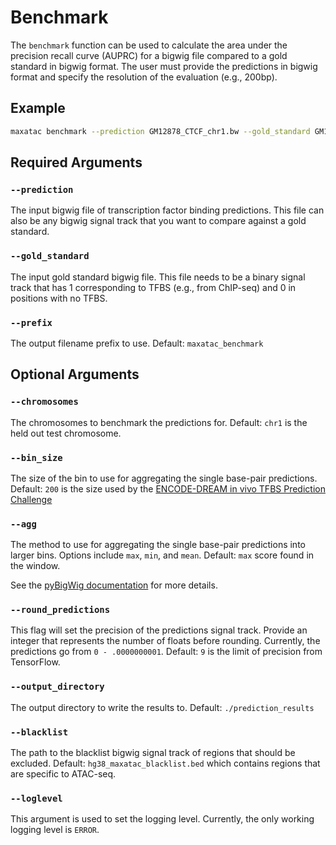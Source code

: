 # Benchmark

The `benchmark` function can be used to calculate the area under the precision recall curve (AUPRC) for a bigwig file compared to a gold standard in bigwig format. The user must provide the predictions in bigwig format and specify the resolution of the evaluation (e.g., 200bp).

## Example

```bash
maxatac benchmark --prediction GM12878_CTCF_chr1.bw --gold_standard GM12878_CTCF_ENCODE_IDR.bw --chromosomes chr1 --bin_size 200
```

## Required Arguments

### `--prediction`

The input bigwig file of transcription factor binding predictions. This file can also be any bigwig signal track that you want to compare against a gold standard.

### `--gold_standard`

The input gold standard bigwig file. This file needs to be a binary signal track that has 1 corresponding to TFBS (e.g., from ChIP-seq) and 0 in positions with no TFBS.

### `--prefix`

The output filename prefix to use. Default: `maxatac_benchmark`

## Optional Arguments

### `--chromosomes`

The chromosomes to benchmark the predictions for. Default: `chr1` is the held out test chromosome.

### `--bin_size`

The size of the bin to use for aggregating the single base-pair predictions. Default: `200` is the size used by the [ENCODE-DREAM in vivo TFBS Prediction Challenge](https://www.synapse.org/#!Synapse:syn6131484/wiki/402026)

### `--agg`

The method to use for aggregating the single base-pair predictions into larger bins. Options include `max`, `min`, and `mean`. Default: `max` score found in the window.

See the [pyBigWig documentation](https://github.com/deeptools/pyBigWig#compute-summary-information-on-a-range) for more details.

### `--round_predictions`

This flag will set the precision of the predictions signal track. Provide an integer that represents the number of floats before rounding. Currently, the predictions go from `0 - .0000000001`. Default: `9` is the limit of precision from TensorFlow.

### `--output_directory`

The output directory to write the results to. Default: `./prediction_results`

### `--blacklist`

The path to the blacklist bigwig signal track of regions that should be excluded. Default: `hg38_maxatac_blacklist.bed` which contains regions that are specific to ATAC-seq.

### `--loglevel`

This argument is used to set the logging level. Currently, the only working logging level is `ERROR`.
